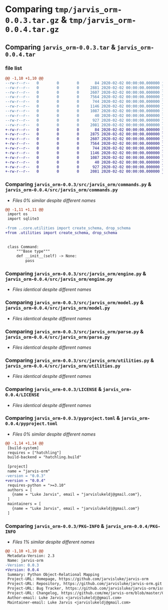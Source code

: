 # Comparing `tmp/jarvis_orm-0.0.3.tar.gz` & `tmp/jarvis_orm-0.0.4.tar.gz`

## Comparing `jarvis_orm-0.0.3.tar` & `jarvis_orm-0.0.4.tar`

### file list

```diff
@@ -1,10 +1,10 @@
--rw-r--r--   0        0        0       84 2020-02-02 00:00:00.000000 jarvis_orm-0.0.3/src/jarvis_orm/__init__.py
--rw-r--r--   0        0        0     2881 2020-02-02 00:00:00.000000 jarvis_orm-0.0.3/src/jarvis_orm/commands.py
--rw-r--r--   0        0        0     2607 2020-02-02 00:00:00.000000 jarvis_orm-0.0.3/src/jarvis_orm/engine.py
--rw-r--r--   0        0        0     7564 2020-02-02 00:00:00.000000 jarvis_orm-0.0.3/src/jarvis_orm/model.py
--rw-r--r--   0        0        0      744 2020-02-02 00:00:00.000000 jarvis_orm-0.0.3/src/jarvis_orm/parse.py
--rw-r--r--   0        0        0     1146 2020-02-02 00:00:00.000000 jarvis_orm-0.0.3/src/jarvis_orm/utilities.py
--rw-r--r--   0        0        0     1087 2020-02-02 00:00:00.000000 jarvis_orm-0.0.3/LICENSE
--rw-r--r--   0        0        0       40 2020-02-02 00:00:00.000000 jarvis_orm-0.0.3/README.md
--rw-r--r--   0        0        0      927 2020-02-02 00:00:00.000000 jarvis_orm-0.0.3/pyproject.toml
--rw-r--r--   0        0        0     2081 2020-02-02 00:00:00.000000 jarvis_orm-0.0.3/PKG-INFO
+-rw-r--r--   0        0        0       84 2020-02-02 00:00:00.000000 jarvis_orm-0.0.4/src/jarvis_orm/__init__.py
+-rw-r--r--   0        0        0     2875 2020-02-02 00:00:00.000000 jarvis_orm-0.0.4/src/jarvis_orm/commands.py
+-rw-r--r--   0        0        0     2607 2020-02-02 00:00:00.000000 jarvis_orm-0.0.4/src/jarvis_orm/engine.py
+-rw-r--r--   0        0        0     7564 2020-02-02 00:00:00.000000 jarvis_orm-0.0.4/src/jarvis_orm/model.py
+-rw-r--r--   0        0        0      744 2020-02-02 00:00:00.000000 jarvis_orm-0.0.4/src/jarvis_orm/parse.py
+-rw-r--r--   0        0        0     1146 2020-02-02 00:00:00.000000 jarvis_orm-0.0.4/src/jarvis_orm/utilities.py
+-rw-r--r--   0        0        0     1087 2020-02-02 00:00:00.000000 jarvis_orm-0.0.4/LICENSE
+-rw-r--r--   0        0        0       40 2020-02-02 00:00:00.000000 jarvis_orm-0.0.4/README.md
+-rw-r--r--   0        0        0      927 2020-02-02 00:00:00.000000 jarvis_orm-0.0.4/pyproject.toml
+-rw-r--r--   0        0        0     2081 2020-02-02 00:00:00.000000 jarvis_orm-0.0.4/PKG-INFO
```

### Comparing `jarvis_orm-0.0.3/src/jarvis_orm/commands.py` & `jarvis_orm-0.0.4/src/jarvis_orm/commands.py`

 * *Files 0% similar despite different names*

```diff
@@ -1,11 +1,11 @@
 import os
 import sqlite3
 
-from ..core.utilities import create_schema, drop_schema
+from .utilities import create_schema, drop_schema
 
 
 class Command:
     """Base type"""
     def __init__(self) -> None:
         pass
```

### Comparing `jarvis_orm-0.0.3/src/jarvis_orm/engine.py` & `jarvis_orm-0.0.4/src/jarvis_orm/engine.py`

 * *Files identical despite different names*

### Comparing `jarvis_orm-0.0.3/src/jarvis_orm/model.py` & `jarvis_orm-0.0.4/src/jarvis_orm/model.py`

 * *Files identical despite different names*

### Comparing `jarvis_orm-0.0.3/src/jarvis_orm/parse.py` & `jarvis_orm-0.0.4/src/jarvis_orm/parse.py`

 * *Files identical despite different names*

### Comparing `jarvis_orm-0.0.3/src/jarvis_orm/utilities.py` & `jarvis_orm-0.0.4/src/jarvis_orm/utilities.py`

 * *Files identical despite different names*

### Comparing `jarvis_orm-0.0.3/LICENSE` & `jarvis_orm-0.0.4/LICENSE`

 * *Files identical despite different names*

### Comparing `jarvis_orm-0.0.3/pyproject.toml` & `jarvis_orm-0.0.4/pyproject.toml`

 * *Files 0% similar despite different names*

```diff
@@ -1,14 +1,14 @@
 [build-system]
 requires = ["hatchling"]
 build-backend = "hatchling.build"
 
 [project]
 name = "jarvis-orm"
-version = "0.0.3"
+version = "0.0.4"
 requires-python = ">=3.10"
 authors = [
   {name = "Luke Jarvis", email = "jarvislukeldj@gmail.com"},
 ]
 maintainers = [
   {name = "Luke Jarvis", email = "jarvislukeldj@gmail.com"}
 ]
```

### Comparing `jarvis_orm-0.0.3/PKG-INFO` & `jarvis_orm-0.0.4/PKG-INFO`

 * *Files 1% similar despite different names*

```diff
@@ -1,10 +1,10 @@
 Metadata-Version: 2.3
 Name: jarvis-orm
-Version: 0.0.3
+Version: 0.0.4
 Summary: Python Object-Relational Mapping
 Project-URL: Homepage, https://github.com/jarvisluke/jarvis-orm
 Project-URL: Repository, https://github.com/jarvisluke/jarvis-orm.git
 Project-URL: Bug Tracker, https://github.com/jarvisluke/jarvis-orm/issues
 Project-URL: Changelog, https://github.com/me/jarvis-orm/blob/master/CHANGELOG.md
 Author-email: Luke Jarvis <jarvislukeldj@gmail.com>
 Maintainer-email: Luke Jarvis <jarvislukeldj@gmail.com>
```

